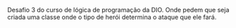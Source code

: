 Desafio 3 do curso de lógica de programação da DIO.
Onde pedem que seja criada uma classe onde o tipo de herói determina o ataque que ele fará.

